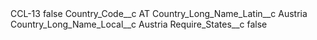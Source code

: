 <?xml version="1.0" encoding="UTF-8"?>
<CustomMetadata xmlns="http://soap.sforce.com/2006/04/metadata" xmlns:xsi="http://www.w3.org/2001/XMLSchema-instance" xmlns:xsd="http://www.w3.org/2001/XMLSchema">
    <label>CCL-13</label>
    <protected>false</protected>
    <values>
        <field>Country_Code__c</field>
        <value xsi:type="xsd:string">AT</value>
    </values>
    <values>
        <field>Country_Long_Name_Latin__c</field>
        <value xsi:type="xsd:string">Austria</value>
    </values>
    <values>
        <field>Country_Long_Name_Local__c</field>
        <value xsi:type="xsd:string">Austria</value>
    </values>
    <values>
        <field>Require_States__c</field>
        <value xsi:type="xsd:boolean">false</value>
    </values>
</CustomMetadata>
